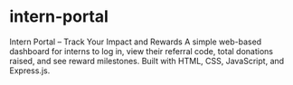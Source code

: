 # intern-portal
Intern Portal – Track Your Impact and Rewards A simple web-based dashboard for interns to log in, view their referral code, total donations raised, and see reward milestones. Built with HTML, CSS, JavaScript, and Express.js.
